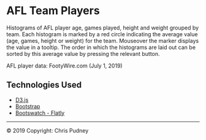 # AFL Team Players

Histograms of AFL player age, games played, height and weight grouped by team. Each histogram is marked by a red circle indicating the average value (age, games, height or weight) for the team. Mouseover the marker displays the value in a tooltip. The order in which the histograms are laid out can be sorted by this average value by pressing  the relevant button.

AFL player data: FootyWire.com (July 1, 2019)

## Technologies Used

- [D3.js](http://d3js.org)
- [Bootstrap](http://getboostrap.com)
- [Bootswatch - Flatly](https://bootswatch.com/flatly/)

----
© 2019 Copyright: Chris Pudney